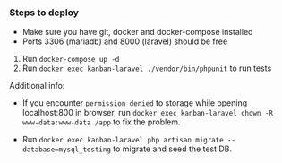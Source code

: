 ### Steps to deploy

- Make sure you have git, docker and docker-compose installed
- Ports 3306 (mariadb) and 8000 (laravel) should be free

1. Run `docker-compose up -d`
2. Run `docker exec kanban-laravel ./vendor/bin/phpunit` to run tests

Additional info:

- If you encounter `permission denied` to storage while opening localhost:800 in browser,
  run `docker exec kanban-laravel chown -R www-data:www-data /app` to fix the problem.

- Run `docker exec kanban-laravel php artisan migrate --database=mysql_testing` to migrate
  and seed the test DB.
